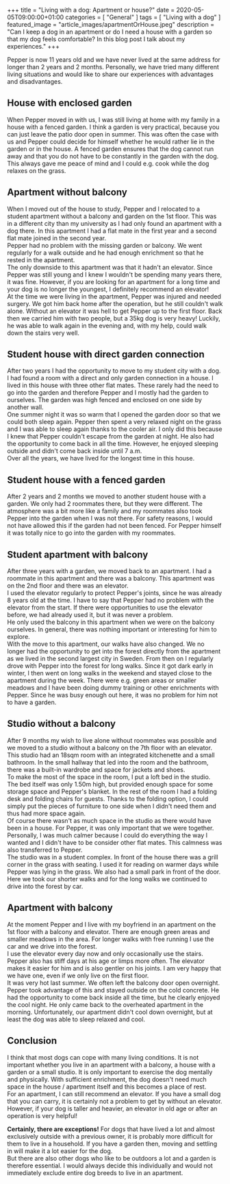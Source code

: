 +++
title =  "Living with a dog: Apartment or house?"
date = 2020-05-05T09:00:00+01:00
categories = [
    "General"
]
tags = [
    "Living with a dog"
]
featured_image = "article_images/apartmentOrHouse.jpeg"
description = "Can I keep a dog in an apartment or do I need a house with a garden so that my dog ​​feels comfortable? In this blog post I talk about my experiences."
+++

Pepper is now 11 years old and we have never lived at the same address for longer than 2 years and 2 months. Personally, we have tried many different living situations and would like to share our experiences with advantages and disadvantages.

## House with enclosed garden
When Pepper moved in with us, I was still living at home with my family in a house with a fenced garden. I think a garden is very practical, because you can just leave the patio door open in summer. This was often the case with us and Pepper could decide for himself whether he would rather lie in the garden or in the house. A fenced garden ensures that the dog cannot run away and that you do not have to be constantly in the garden with the dog. This always gave me peace of mind and I could e.g. cook while the dog relaxes on the grass.

## Apartment without balcony
When I moved out of the house to study, Pepper and I relocated to a student apartment without a balcony and garden on the 1st floor. This was in a different city than my university as I had only found an apartment with a dog there. In this apartment I had a flat mate in the first year and a second flat mate joined in the second year.  
Pepper had no problem with the missing garden or balcony. We went regularly for a walk outside and he had enough enrichment so that he rested in the apartment.  
The only downside to this apartment was that it hadn't an elevator. Since Pepper was still young and I knew I wouldn't be spending many years there, it was fine. However, if you are looking for an apartment for a long time and your dog is no longer the youngest, I definitely recommend an elevator!  
At the time we were living in the apartment, Pepper was injured and needed surgery. We got him back home after the operation, but he still couldn't walk alone. Without an elevator it was hell to get Pepper up to the first floor. Back then we carried him with two people, but a 35kg dog is very heavy! Luckily, he was able to walk again in the evening and, with my help, could walk down the stairs very well.

## Student house with direct garden connection
After two years I had the opportunity to move to my student city with a dog. I had found a room with a direct and only garden connection in a house. I lived in this house with three other flat mates. These rarely had the need to go into the garden and therefore Pepper and I mostly had the garden to ourselves. The garden was high fenced and enclosed on one side by another wall.  
One summer night it was so warm that I opened the garden door so that we could both sleep again. Pepper then spent a very relaxed night on the grass and I was able to sleep again thanks to the cooler air. I only did this because I knew that Pepper couldn't escape from the garden at night. He also had the opportunity to come back in all the time. However, he enjoyed sleeping outside and didn't come back inside until 7 a.m.  
Over all the years, we have lived for the longest time in this house.

## Student house with a fenced garden
After 2 years and 2 months we moved to another student house with a garden. We only had 2 roommates there, but they were different. The atmosphere was a bit more like a family and my roommates also took Pepper into the garden when I was not there. For safety reasons, I would not have allowed this if the garden had not been fenced. For Pepper himself it was totally nice to go into the garden with my roommates.

## Student apartment with balcony
After three years with a garden, we moved back to an apartment. I had a roommate in this apartment and there was a balcony. This apartment was on the 2nd floor and there was an elevator.  
I used the elevator regularly to protect Pepper's joints, since he was already 8 years old at the time. I have to say that Pepper had no problem with the elevator from the start. If there were opportunities to use the elevator before, we had already used it, but it was never a problem.  
He only used the balcony in this apartment when we were on the balcony ourselves. In general, there was nothing important or interesting for him to explore.  
With the move to this apartment, our walks have also changed. We no longer had the opportunity to get into the forest directly from the apartment as we lived in the second largest city in Sweden. From then on I regularly drove with Pepper into the forest for long walks. Since it got dark early in winter, I then went on long walks in the weekend and stayed close to the apartment during the week. There were e.g. green areas or smaller meadows and I have been doing dummy training or other enrichments with Pepper. Since he was busy enough out here, it was no problem for him not to have a garden.

## Studio without a balcony
After 9 months my wish to live alone without roommates was possible and we moved to a studio without a balcony on the 7th floor with an elevator. This studio had an 18sqm room with an integrated kitchenette and a small bathroom. In the small hallway that led into the room and the bathroom, there was a built-in wardrobe and space for jackets and shoes.  
To make the most of the space in the room, I put a loft bed in the studio. The bed itself was only 1.50m high, but provided enough space for some storage space and Pepper's blanket. In the rest of the room I had a folding desk and folding chairs for guests. Thanks to the folding option, I could simply put the pieces of furniture to one side when I didn't need them and thus had more space again.  
Of course there wasn't as much space in the studio as there would have been in a house. For Pepper, it was only important that we were together. Personally, I was much calmer because I could do everything the way I wanted and I didn't have to be consider other flat mates. This calmness was also transferred to Pepper.  
The studio was in a student complex. In front of the house there was a grill corner in the grass with seating. I used it for reading on warmer days while Pepper was lying in the grass. We also had a small park in front of the door. Here we took our shorter walks and for the long walks we continued to drive into the forest by car.

## Apartment with balcony
At the moment Pepper and I live with my boyfriend in an apartment on the 1st floor with a balcony and elevator. There are enough green areas and smaller meadows in the area. For longer walks with free running I use the car and we drive into the forest.  
I use the elevator every day now and only occasionally use the stairs. Pepper also has stiff days at his age or limps more often. The elevator makes it easier for him and is also gentler on his joints. I am very happy that we have one, even if we only live on the first floor.  
It was very hot last summer. We often left the balcony door open overnight. Pepper took advantage of this and stayed outside on the cold concrete. He had the opportunity to come back inside all the time, but he clearly enjoyed the cool night. He only came back to the overheated apartment in the morning. Unfortunately, our apartment didn't cool down overnight, but at least the dog was able to sleep relaxed and cool.

## Conclusion
I think that most dogs can cope with many living conditions. It is not important whether you live in an apartment with a balcony, a house with a garden or a small studio. It is only important to exercise the dog mentally and physically. With sufficient enrichment, the dog doesn't need much space in the house / apartment itself and this becomes a place of rest.  
For an apartment, I can still recommend an elevator. If you have a small dog that you can carry, it is certainly not a problem to get by without an elevator. However, if your dog is taller and heavier, an elevator in old age or after an operation is very helpful!  

**Certainly, there are exceptions!** For dogs that have lived a lot and almost exclusively outside with a previous owner, it is probably more difficult for them to live in a household. If you have a garden then, moving and settling in will make it a lot easier for the dog.  
But there are also other dogs who like to be outdoors a lot and a garden is therefore essential. I would always decide this individually and would not immediately exclude entire dog breeds to live in an apartment.
